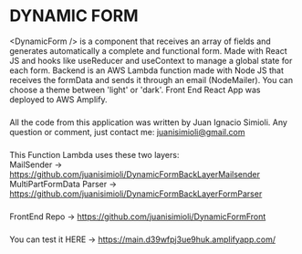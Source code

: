 # DYNAMIC FORM

\<DynamicForm /> is a component that receives an array of fields and generates automatically a complete and functional form.
Made with React JS and hooks like useReducer and useContext to manage a global state for each form.
Backend is an AWS Lambda function made with Node JS that receives the formData and sends it through an email (NodeMailer).
You can choose a theme between 'light' or 'dark'.
Front End React App was deployed to AWS Amplify.

### 

All the code from this application was written by Juan Ignacio Simioli.
Any question or comment, just contact me: juanisimioli@gmail.com

### 
This Function Lambda uses these two layers:<br>
MailSender -> https://github.com/juanisimioli/DynamicFormBackLayerMailsender
MultiPartFormData Parser -> https://github.com/juanisimioli/DynamicFormBackLayerFormParser

### 
FrontEnd Repo -> https://github.com/juanisimioli/DynamicFormFront

### 
You can test it HERE -> https://main.d39wfpj3ue9huk.amplifyapp.com/
